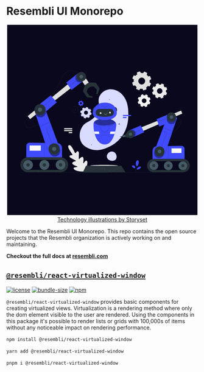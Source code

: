 # Resembli UI Monorepo

<p align="center">
    <img src="./assets/Robotics.gif" height=500>
    <br />
    <a href="https://storyset.com/technology">Technology illustrations by Storyset</a>
</p>

Welcome to the Resembli UI Monorepo. This repo contains the open source projects that the Resembli organization is actively
working on and maintaining.

**Checkout the full docs at [resembli.com](https://resembli.com)**

## [`@resembli/react-virtualized-window`](./packages/react-virtualized-window/)

[![license](https://img.shields.io/github/license/Resembli/ui?style=flat&colorA=000000&colorB=000000)](./LICENSE)
[![bundle-size](https://img.shields.io/bundlephobia/minzip/@resembli/react-virtualized-window?style=flat&colorA=000000&colorB=000000)](https://bundlephobia.com/package/@resembli/react-virtualized-window)
[![npm](https://img.shields.io/npm/v/@resembli/react-virtualized-window?style=flat&colorA=000000&colorB=000000)](https://www.npmjs.com/package/@resembli/react-virtualized-window)

`@resembli/react-virtualized-window` provides basic components for creating virtualized views. Virtualization is a rendering method
where only the dom element visible to the user are rendered. Using the components in this package it's possible to render lists or
grids with 100,000s of items without any noticeable impact on rendering performance.

```sh
npm install @resembli/react-virtualized-window
```

```sh
yarn add @resembli/react-virtualized-window
```

```sh
pnpm i @resembli/react-virtualized-window
```
